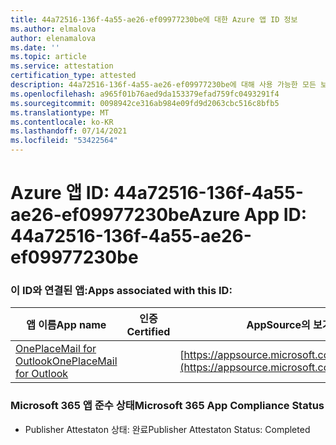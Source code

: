 ```yaml
---
title: 44a72516-136f-4a55-ae26-ef09977230be에 대한 Azure 앱 ID 정보
ms.author: elmalova
author: elenamalova
ms.date: ''
ms.topic: article
ms.service: attestation
certification_type: attested
description: 44a72516-136f-4a55-ae26-ef09977230be에 대해 사용 가능한 모든 보안 및 규정 준수 정보입니다.
ms.openlocfilehash: a965f01b76aed9da153379efad759fc0493291f4
ms.sourcegitcommit: 0098942ce316ab984e09fd9d2063cbc516c8bfb5
ms.translationtype: MT
ms.contentlocale: ko-KR
ms.lasthandoff: 07/14/2021
ms.locfileid: "53422564"
---
```

# <a name="azure-app-id-44a72516-136f-4a55-ae26-ef09977230be"></a><span data-ttu-id="a9888-103">Azure 앱 ID: 44a72516-136f-4a55-ae26-ef09977230be</span><span class="sxs-lookup"><span data-stu-id="a9888-103">Azure App ID: 44a72516-136f-4a55-ae26-ef09977230be</span></span>


### <a name="apps-associated-with-this-id"></a><span data-ttu-id="a9888-104">이 ID와 연결된 앱:</span><span class="sxs-lookup"><span data-stu-id="a9888-104">Apps associated with this ID:</span></span>
| <span data-ttu-id="a9888-105">**앱 이름**</span><span class="sxs-lookup"><span data-stu-id="a9888-105">**App name**</span></span> | <span data-ttu-id="a9888-106">**인증**</span><span class="sxs-lookup"><span data-stu-id="a9888-106">**Certified**</span></span> | <span data-ttu-id="a9888-107">**AppSource의 보기**</span><span class="sxs-lookup"><span data-stu-id="a9888-107">**View in AppSource**</span></span> |
|-|-|-|
| [<span data-ttu-id="a9888-108">OnePlaceMail for Outlook</span><span class="sxs-lookup"><span data-stu-id="a9888-108">OnePlaceMail for Outlook</span></span>](https://docs.microsoft.com/en-us/microsoft-365-app-certification/forward/WA104380723) |  | [https://appsource.microsoft.com/product/office/WA104380723](https://appsource.microsoft.com/product/office/WA104380723) |

### <a name="microsoft-365-app-compliance-status"></a><span data-ttu-id="a9888-109">Microsoft 365 앱 준수 상태</span><span class="sxs-lookup"><span data-stu-id="a9888-109">Microsoft 365 App Compliance Status</span></span>
- <span data-ttu-id="a9888-110">Publisher Attestaton 상태: 완료</span><span class="sxs-lookup"><span data-stu-id="a9888-110">Publisher Attestaton Status: Completed</span></span>
